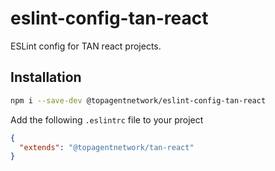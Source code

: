 # eslint-config-tan-react

ESLint config for TAN react projects.

## Installation

```sh
npm i --save-dev @topagentnetwork/eslint-config-tan-react
```

Add the following `.eslintrc` file to your project

```json
{
  "extends": "@topagentnetwork/tan-react"
}
```


